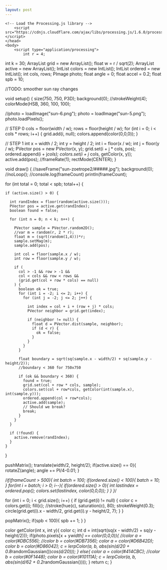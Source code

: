 ```yaml
---
layout: post
---
```


<html>
	<head>
		<title>My Sketch</title>
    
    <!-- Load the Processing.js library -->
		<script src="https://cdnjs.cloudflare.com/ajax/libs/processing.js/1.6.0/processing.min.js"></script>
	</head>
	<body>
		<script type="application/processing">
			int r = 4;
int k = 30;
ArrayList<PVector> grid = new ArrayList<PVector>();
float w = r / sqrt(2);
ArrayList<PVector> active = new ArrayList<PVector>();
IntList colors = new IntList();
IntList ordered = new IntList();
int cols, rows;
PImage photo;
float angle = 0;
float accel = 0.2;
float spb = 10;

//TODO: smoother sun ray changes

void setup() {
  size(750, 750, P3D);
  background(0);
  //strokeWeight(4);
  colorMode(HSB, 360, 100, 100);
  
  //photo = loadImage("sun-6.png");
  photo = loadImage("sun-5.png");
  photo.loadPixels();

  // STEP 0
  cols = floor(width / w);
  rows = floor(height / w);
  for (int i = 0; i < cols * rows; i++) {
    grid.add(i, null);
    colors.append(color(0,0,0));
  }

  // STEP 1
  int x = width / 2;
  int y = height / 2;
  int i = floor(x / w);
  int j = floor(y / w);
  PVector pos = new PVector(x, y);
  grid.set(i + j * cols, pos);
  ordered.append(i + j*cols);
  colors.set(i + j* cols, getColor(x, y));
  active.add(pos);
  //frameRate(1);
  rectMode(CENTER);
}

void draw() {
  //saveFrame("sun-zoetrope2/#####.jpg");
  background(0);
  //noLoop();
  //console.log(frameCount)
  println(frameCount);

  for (int total = 0; total < spb; total++) {
    
    if (active.size() > 0) {
      
      int randIndex = floor(random(active.size()));
      PVector pos = active.get(randIndex);
      boolean found = false;
      
      for (int n = 0; n < k; n++) {
        
        PVector sample = PVector.random2D();
        //var m = random(r, 2 * r);
        float m = (sqrt(random(1,4)))*r;
        sample.setMag(m);
        sample.add(pos);

        int col = floor(sample.x / w);
        int row = floor(sample.y / w);

        if (
          col > -1 && row > -1 &&
          col < cols && row < rows &&
          (grid.get(col + row * cols) == null)
        ) {
          boolean ok = true;
          for (int i = -2; i <= 2; i++) {
            for (int j = -2; j <= 2; j++) {
              
              int index = col + i + (row + j) * cols;
              PVector neighbor = grid.get(index);
              
              if (neighbor != null) {
                float d = PVector.dist(sample, neighbor);
                if (d < r) {
                  ok = false;
                }
              }
            }
          }
          
          float boundary = sqrt(sq(sample.x - width/2) + sq(sample.y - height/2));
          //boundary < 360 for 750x750
          
          if (ok && boundary < 360) {
            found = true;
            grid.set(col + row * cols, sample);
            colors.set(col + row*cols, getColor(int(sample.x), int(sample.y)));
            ordered.append(col + row*cols);
            active.add(sample);
            // Should we break?
            break;
          }
        }
      }

      if (!found) {
        active.remove(randIndex);
      }
    }
  }
  
  pushMatrix();
  translate(width/2, height/2);
  if(active.size() == 0){
    rotateZ(angle);
    angle += PI/4-0.01;
  }
  
  /*if(frameCount > 500){
    int batch = 100;
    if(ordered.size() < 100){
      batch = 10;
    }
    for(int i = batch; i > 0; i--){
      if(ordered.size() > 0){
        int lastindex = ordered.pop();
        colors.set(lastindex, color(0,0,0));
      }
    }
  }*/
  
  for (int i = 0; i < grid.size(); i++) {
    if (grid.get(i) != null) {
      color c = colors.get(i);
      fill(c);
      //stroke(hue(c), saturation(c), 80);
      strokeWeight(0.3);
      circle(grid.get(i).x - width/2, grid.get(i).y - height/2, 7);
    }
  }
  
  popMatrix();
  if(spb < 100){
    spb += 1;
  }
}

color getColor(int x, int y){
  color c;
  int d = int(sqrt(sq(x - width/2) + sq(y - height/2)));
  if(photo.pixels[x + y*width] == color(0,0,0)){
    //color a = color(#DBC556);
    //color b = color(#DB7356);
    color a = color(#D6B42D);
    color b = color(#D86042);
    c = lerpColor(a, b, abs(sin(d/20 + 0.8*randomGaussian())*cos(d/20)));
  }
  else{
    color a = color(#414CBC);
    //color b = color(#0F1448);
    color b = color(#10111A);
    c = lerpColor(a, b, abs(sin(d/62 + 0.2*randomGaussian())));
  }
  return c;
}
		</script>
		<canvas> </canvas>
	</body>
</html>
